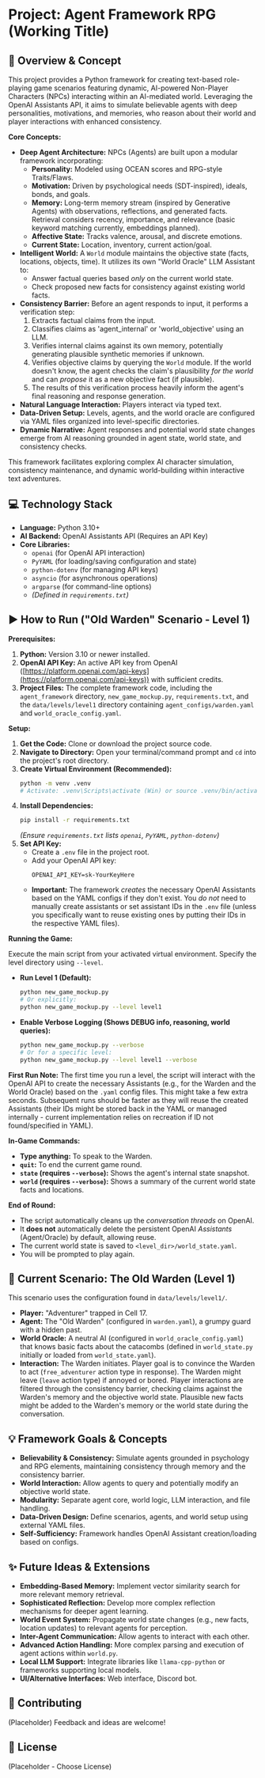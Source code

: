 # Project: Agent Framework RPG (Working Title)

## 📜 Overview & Concept

This project provides a Python framework for creating text-based role-playing game scenarios featuring dynamic, AI-powered Non-Player Characters (NPCs) interacting within an AI-mediated world. Leveraging the OpenAI Assistants API, it aims to simulate believable agents with deep personalities, motivations, and memories, who reason about their world and player interactions with enhanced consistency.

**Core Concepts:**

* **Deep Agent Architecture:** NPCs (Agents) are built upon a modular framework incorporating:
    * **Personality:** Modeled using OCEAN scores and RPG-style Traits/Flaws.
    * **Motivation:** Driven by psychological needs (SDT-inspired), ideals, bonds, and goals.
    * **Memory:** Long-term memory stream (inspired by Generative Agents) with observations, reflections, and generated facts. Retrieval considers recency, importance, and relevance (basic keyword matching currently, embeddings planned).
    * **Affective State:** Tracks valence, arousal, and discrete emotions.
    * **Current State:** Location, inventory, current action/goal.
* **Intelligent World:** A `World` module maintains the objective state (facts, locations, objects, time). It utilizes its own "World Oracle" LLM Assistant to:
    * Answer factual queries based *only* on the current world state.
    * Check proposed new facts for consistency against existing world facts.
* **Consistency Barrier:** Before an agent responds to input, it performs a verification step:
    1.  Extracts factual claims from the input.
    2.  Classifies claims as 'agent_internal' or 'world_objective' using an LLM.
    3.  Verifies internal claims against its own memory, potentially generating plausible synthetic memories if unknown.
    4.  Verifies objective claims by querying the `World` module. If the world doesn't know, the agent checks the claim's plausibility *for the world* and can *propose* it as a new objective fact (if plausible).
    5.  The results of this verification process heavily inform the agent's final reasoning and response generation.
* **Natural Language Interaction:** Players interact via typed text.
* **Data-Driven Setup:** Levels, agents, and the world oracle are configured via YAML files organized into level-specific directories.
* **Dynamic Narrative:** Agent responses and potential world state changes emerge from AI reasoning grounded in agent state, world state, and consistency checks.

This framework facilitates exploring complex AI character simulation, consistency maintenance, and dynamic world-building within interactive text adventures.

## 💻 Technology Stack

* **Language:** Python 3.10+
* **AI Backend:** OpenAI Assistants API (Requires an API Key)
* **Core Libraries:**
    * `openai` (for OpenAI API interaction)
    * `PyYAML` (for loading/saving configuration and state)
    * `python-dotenv` (for managing API keys)
    * `asyncio` (for asynchronous operations)
    * `argparse` (for command-line options)
    * *(Defined in `requirements.txt`)*

## ▶️ How to Run ("Old Warden" Scenario - Level 1)

**Prerequisites:**

1.  **Python:** Version 3.10 or newer installed.
2.  **OpenAI API Key:** An active API key from OpenAI ([https://platform.openai.com/api-keys](https://platform.openai.com/api-keys)) with sufficient credits.
3.  **Project Files:** The complete framework code, including the `agent_framework` directory, `new_game_mockup.py`, `requirements.txt`, and the `data/levels/level1` directory containing `agent_configs/warden.yaml` and `world_oracle_config.yaml`.

**Setup:**

1.  **Get the Code:** Clone or download the project source code.
2.  **Navigate to Directory:** Open your terminal/command prompt and `cd` into the project's root directory.
3.  **Create Virtual Environment (Recommended):**
    ```bash
    python -m venv .venv
    # Activate: .venv\Scripts\activate (Win) or source .venv/bin/activate (Mac/Linux)
    ```
4.  **Install Dependencies:**
    ```bash
    pip install -r requirements.txt
    ```
    *(Ensure `requirements.txt` lists `openai`, `PyYAML`, `python-dotenv`)*
5.  **Set API Key:**
    * Create a `.env` file in the project root.
    * Add your OpenAI API key:
        ```dotenv
        OPENAI_API_KEY=sk-YourKeyHere
        ```
    * **Important:** The framework *creates* the necessary OpenAI Assistants based on the YAML configs if they don't exist. You *do not* need to manually create assistants or set assistant IDs in the `.env` file (unless you specifically want to reuse existing ones by putting their IDs in the respective YAML files).

**Running the Game:**

Execute the main script from your activated virtual environment. Specify the level directory using `--level`.

* **Run Level 1 (Default):**
    ```bash
    python new_game_mockup.py
    # Or explicitly:
    python new_game_mockup.py --level level1
    ```

* **Enable Verbose Logging (Shows DEBUG info, reasoning, world queries):**
    ```bash
    python new_game_mockup.py --verbose
    # Or for a specific level:
    python new_game_mockup.py --level level1 --verbose
    ```

**First Run Note:** The first time you run a level, the script will interact with the OpenAI API to create the necessary Assistants (e.g., for the Warden and the World Oracle) based on the `.yaml` config files. This might take a few extra seconds. Subsequent runs should be faster as they will reuse the created Assistants (their IDs might be stored back in the YAML or managed internally - current implementation relies on recreation if ID not found/specified in YAML).

**In-Game Commands:**

* **Type anything:** To speak to the Warden.
* **`quit`:** To end the current game round.
* **`state` (requires `--verbose`):** Shows the agent's internal state snapshot.
* **`world` (requires `--verbose`):** Shows a summary of the current world state facts and locations.

**End of Round:**

* The script automatically cleans up the *conversation threads* on OpenAI.
* It **does not** automatically delete the persistent OpenAI *Assistants* (Agent/Oracle) by default, allowing reuse.
* The current world state is saved to `<level_dir>/world_state.yaml`.
* You will be prompted to play again.

## 🎯 Current Scenario: The Old Warden (Level 1)

This scenario uses the configuration found in `data/levels/level1/`.

* **Player:** "Adventurer" trapped in Cell 17.
* **Agent:** The "Old Warden" (configured in `warden.yaml`), a grumpy guard with a hidden past.
* **World Oracle:** A neutral AI (configured in `world_oracle_config.yaml`) that knows basic facts about the catacombs (defined in `world_state.py` initially or loaded from `world_state.yaml`).
* **Interaction:** The Warden initiates. Player goal is to convince the Warden to act (`free_adventurer` action type in response). The Warden might leave (`leave` action type) if annoyed or bored. Player interactions are filtered through the consistency barrier, checking claims against the Warden's memory and the objective world state. Plausible new facts might be added to the Warden's memory or the world state during the conversation.

## 💡 Framework Goals & Concepts

* **Believability & Consistency:** Simulate agents grounded in psychology and RPG elements, maintaining consistency through memory and the consistency barrier.
* **World Interaction:** Allow agents to query and potentially modify an objective world state.
* **Modularity:** Separate agent core, world logic, LLM interaction, and file handling.
* **Data-Driven Design:** Define scenarios, agents, and world setup using external YAML files.
* **Self-Sufficiency:** Framework handles OpenAI Assistant creation/loading based on configs.

## ✨ Future Ideas & Extensions

* **Embedding-Based Memory:** Implement vector similarity search for more relevant memory retrieval.
* **Sophisticated Reflection:** Develop more complex reflection mechanisms for deeper agent learning.
* **World Event System:** Propagate world state changes (e.g., new facts, location updates) to relevant agents for perception.
* **Inter-Agent Communication:** Allow agents to interact with each other.
* **Advanced Action Handling:** More complex parsing and execution of agent actions within `world.py`.
* **Local LLM Support:** Integrate libraries like `llama-cpp-python` or frameworks supporting local models.
* **UI/Alternative Interfaces:** Web interface, Discord bot.

## 🤝 Contributing

(Placeholder) Feedback and ideas are welcome!

## 📄 License

(Placeholder - Choose License)